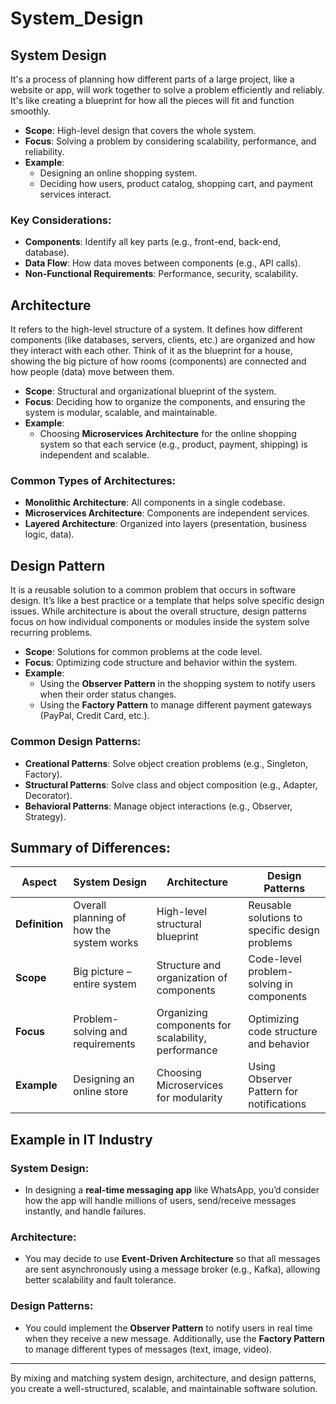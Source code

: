 # System_Design

## System Design 
It's a process of planning how different parts of a large project, like a website or app, will work together to solve a problem efficiently and reliably. It's like creating a blueprint for how all the pieces will fit and function smoothly.
- **Scope**: High-level design that covers the whole system.
- **Focus**: Solving a problem by considering scalability, performance, and reliability.
- **Example**: 
  - Designing an online shopping system.
  - Deciding how users, product catalog, shopping cart, and payment services interact.

### Key Considerations:
- **Components**: Identify all key parts (e.g., front-end, back-end, database).
- **Data Flow**: How data moves between components (e.g., API calls).
- **Non-Functional Requirements**: Performance, security, scalability.


## Architecture
It refers to the high-level structure of a system. It defines how different components (like databases, servers, clients, etc.) are organized and how they interact with each other. Think of it as the blueprint for a house, showing the big picture of how rooms (components) are connected and how people (data) move between them.
- **Scope**: Structural and organizational blueprint of the system.
- **Focus**: Deciding how to organize the components, and ensuring the system is modular, scalable, and maintainable.
- **Example**:
  - Choosing **Microservices Architecture** for the online shopping system so that each service (e.g., product, payment, shipping) is independent and scalable.

### Common Types of Architectures:
- **Monolithic Architecture**: All components in a single codebase.
- **Microservices Architecture**: Components are independent services.
- **Layered Architecture**: Organized into layers (presentation, business logic, data).


## Design Pattern
It is a reusable solution to a common problem that occurs in software design. It’s like a best practice or a template that helps solve specific design issues. While architecture is about the overall structure, design patterns focus on how individual components or modules inside the system solve recurring problems.
- **Scope**: Solutions for common problems at the code level.
- **Focus**: Optimizing code structure and behavior within the system.
- **Example**:
  - Using the **Observer Pattern** in the shopping system to notify users when their order status changes.
  - Using the **Factory Pattern** to manage different payment gateways (PayPal, Credit Card, etc.).

### Common Design Patterns:
- **Creational Patterns**: Solve object creation problems (e.g., Singleton, Factory).
- **Structural Patterns**: Solve class and object composition (e.g., Adapter, Decorator).
- **Behavioral Patterns**: Manage object interactions (e.g., Observer, Strategy).

## Summary of Differences:

| Aspect               | System Design                      | Architecture                         | Design Patterns                          |
|----------------------|------------------------------------|--------------------------------------|------------------------------------------|
| **Definition**        | Overall planning of how the system works | High-level structural blueprint       | Reusable solutions to specific design problems |
| **Scope**             | Big picture – entire system        | Structure and organization of components | Code-level problem-solving in components |
| **Focus**             | Problem-solving and requirements   | Organizing components for scalability, performance | Optimizing code structure and behavior  |
| **Example**           | Designing an online store          | Choosing Microservices for modularity | Using Observer Pattern for notifications |

## Example in IT Industry

### System Design:
- In designing a **real-time messaging app** like WhatsApp, you’d consider how the app will handle millions of users, send/receive messages instantly, and handle failures.
  
### Architecture:
- You may decide to use **Event-Driven Architecture** so that all messages are sent asynchronously using a message broker (e.g., Kafka), allowing better scalability and fault tolerance.

### Design Patterns:
- You could implement the **Observer Pattern** to notify users in real time when they receive a new message. Additionally, use the **Factory Pattern** to manage different types of messages (text, image, video).

---

By mixing and matching system design, architecture, and design patterns, you create a well-structured, scalable, and maintainable software solution.
